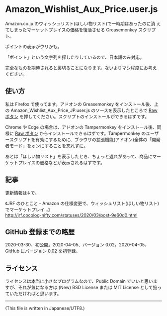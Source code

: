 # Amazon_Wishlist_Aux_Price.user.js

<!-- Time-stamp: "2024-11-17T08:23:35Z" -->

Amazon.co.jp のウィッシュリスト(ほしい物リスト)で一時期はあったのに消
えてしまったマーケットプレイスの価格を復活させる Greasemonkey スクリプ
ト。

ポイントの表示がウリかも。

「ポイント」という文字列を探したりしているので、日本語のみ対応。

完全なものを期待されると裏切ることになります。ないよりマシ程度にお考え
ください。


## 使い方

私は Firefox で使ってます。アドオンの Greasemonkey をインストール後、上の Amazon_Wishlist_Aux_Price_JP.user.js のソースを表示したところで [Raw ボタン](https://github.com/JRF-2018/awap_jp/raw/refs/heads/master/Amazon_Wishlist_Aux_Price_JP.user.js) を押してください。スクリプトのインストールができるはずです。

Chrome や Edge の場合は、アドオンの Tampermonkey をインストール後、同様に [Raw ボタン](https://github.com/JRF-2018/awap_jp/raw/refs/heads/master/Amazon_Wishlist_Aux_Price_JP.user.js) からインストールできるはずです。Tampermonkey のユーザースクリプトを有効にするために、ブラウザの拡張機能(アドオン)全体の「開発者モード」をオンにすることを忘れずに。

あとは「ほしい物リスト」を表示したとき、ちょっと遅れがあって、商品にマーケットプレイスの価格などが表示されるはずです。


## 記事

更新情報は↓で。

《JRF のひとこと - Amazon の仕様変更で、ウィッシュリスト(ほしい物リスト)でマーケットプレイ...》  
http://jrf.cocolog-nifty.com/statuses/2020/03/post-9e60d0.html


## GitHub 登録までの略歴

2020-03-30、初公開。2020-04-05、バージョン 0.02。2020-04-05、GitHub にバージョン 0.02 を初登録。


## ライセンス

ライセンスは本当に小さなプログラムなので、Public Domain でいいと思いま
すが、それが気になる方は (New) BSD License または MIT License として扱っ
ていただければと思います。

---
(This file is written in Japanese/UTF8.)
